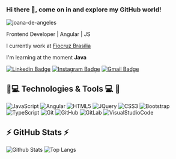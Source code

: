 ### Hi there 👋, come on in and explore my GitHub world!

<p align="left"><img src="https://komarev.com/ghpvc/?username=joana-de-angeles" alt="joana-de-angeles" /></p>

<p align = "justify">Frontend Developer | Angular | JS  </p>

I currently work at [Fiocruz Brasília](https://www.fiocruzbrasilia.fiocruz.br/)

I'm learning at the moment **Java**


[![Linkedin Badge](https://img.shields.io/badge/LinkedIn-0077B5?style=for-the-badge&logo=linkedin&logoColor=white&link=https://www.linkedin.com/in/joana-d-angeles-costa-ribeiro-004b0b28b/)](https://www.linkedin.com/in/joana-de-angeles/)
[![Instagram Badge](https://img.shields.io/badge/Instagram-E4405F?style=for-the-badge&logo=instagram&logoColor=white&link=https://www.instagram.com/joana_d_angeles/)](https://www.instagram.com/joana_d_angeles/)
[![Gmail Badge](https://img.shields.io/badge/Gmail-D14836?style=for-the-badge&logo=gmail&logoColor=white&link=mailto:dangeles.joana@gmail.com)](mailto:dangeles.joana@gmail.com)

## &#128641;💻 Technologies & Tools 💻 &#128641;

![JavaScript](https://img.shields.io/badge/JavaScript-323330?style=for-the-badge&logo=javascript&logoColor=F7DF1E)
![Angular](https://img.shields.io/badge/Angular-DD0031?style=for-the-badge&logo=angular&logoColor=white)
![HTML5](https://img.shields.io/badge/HTML5-E34F26?style=for-the-badge&logo=html5&logoColor=white)
![JQuery](https://img.shields.io/badge/jQuery-0769AD?style=for-the-badge&logo=jquery&logoColor=white)
![CSS3](https://img.shields.io/badge/-CSS3-1572B6?style=flat-square&logo=css3)
![Bootstrap](https://img.shields.io/badge/-Bootstrap-563D7C?style=flat-square&logo=bootstrap)
![TypeScript](https://img.shields.io/badge/-TypeScript-007ACC?style=flat-square&logo=typescript)
![Git](https://img.shields.io/badge/-Git-black?style=flat-square&logo=git)
![GitHub](https://img.shields.io/badge/-GitHub-181717?style=flat-square&logo=github)
![GitLab](https://img.shields.io/badge/-GitLab-FCA121?style=flat-square&logo=gitlab)
![VisualStudioCode](https://img.shields.io/badge/VSCode-0078D4?style=for-the-badge&logo=visual%20studio%20code&logoColor=white)

## ⚡ GitHub Stats ⚡

![Github Stats](https://github-readme-stats.vercel.app/api?username=joana-de-angeles&show_icons=true&theme=radical)
![Top Langs](https://github-readme-stats.vercel.app/api/top-langs/?username=joana-de-angeles&layout=compact)

